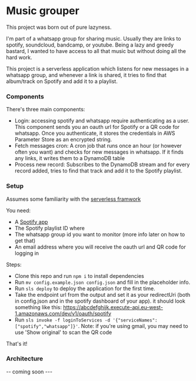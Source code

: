 # Music grouper

This project was born out of pure lazyness. 

I'm part of a whatsapp group for sharing music. Usually they are links to spotify, soundcloud, bandcamp, or youtube. Being a lazy and greedy bastard, I wanted to have access to all that music but without doing all the hard work.

This project is a serverless application which listens for new messages in a whatsapp group, and whenever a link is shared, it tries to find that album/track on Spotify and add it to a playlist.


### Components
There's three main components:

- Login: accessing spotify and whatsapp require authenticating as a user. This component sends you an oauth url for Spotify or a QR code for whatsapp. Once you authenticate, it stores the credentials in AWS Parameter Store as an encrypted string.
- Fetch messages cron: A cron job that runs once an hour (or however often you want) and checks for new messages in whatsapp. If it finds any links, it writes them to a DynamoDB table
- Process new record: Subscribes to the DynamoDB stream and for every record added, tries to find that track and add it to the Spotify playlist.

### Setup

Assumes some familiarity with the [serverless framwork](https://www.serverless.com/)

You need:
- A [Spotify app](https://developer.spotify.com/dashboard/applications)
- The Spotify playlist ID where
- The whatsapp group id you want to monitor (more info later on how to get that)
- An email address where you will receive the oauth url and QR code for logging in

Steps:
- Clone this repo and run `npm i` to install dependencies
- Run `mv config.example.json config.json` and fill in the placeholder info. 
- Run `sls deploy` to deploy the application for the first time.
- Take the endpoint url from the output and set it as your redirectUri (both in config.json and in the spotify dashboard of your app). it should look something like this: https://abcdefghijk.execute-api.eu-west-1.amazonaws.com/dev/v1/oauth/spotify
- Run `sls invoke -f loginToServices -d '{"serviceNames":["spotify","whatsapp"]}'`. Note: if you're using gmail, you may need to use 'Show original' to scan the QR code

That's it!

### Architecture
-- coming soon ---
